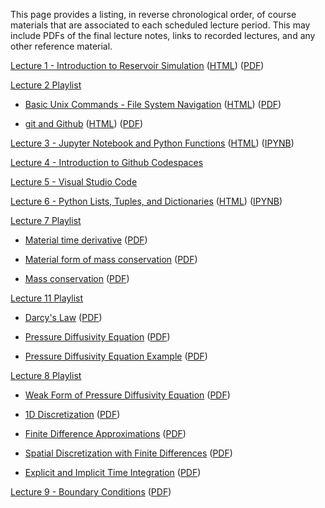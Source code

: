 <!--
.. title: Course Materials
.. slug: index
.. date: 2015-08-25 11:24:22 UTC-05:00
-->



This page provides a listing, in reverse chronological order, of course materials that are associated to
each scheduled lecture period.  This may include PDFs of the final lecture notes, links to recorded lectures, 
and any other reference material.

<!------->

<!--[Assignments](https://github.com/PGE323M-Fall2017?utf8=%E2%9C%93&q=&type=public&language=_)-->

<!------->

<a href="https://youtu.be/R__n0gZ9l9A" target="blank_">Lecture 1 - Introduction to Reservoir Simulation</a> ([HTML](/slides/IntroductionToReservoirSimulation.slides.html)) ([PDF](/slides/IntroductionToReservoirSimulation.pdf))

<a href="//youtu.be/0cN1oewU03w " target="blank_">Lecture 2 Playlist</a>
 
  * <a href="//youtu.be/0cN1oewU03w" target="blank_">Basic Unix Commands - File System Navigation</a> ([HTML](/slides/BasicUnixCommands_FileSystem.slides.html)) ([PDF](/slides/BasicUnixCommands_FileSystem.pdf))

  * <a href="//youtu.be/5OLUolv4DaM" target="blank_">git and Github</a> ([HTML](/slides/git_and_Github.slides.html)) ([PDF](/slides/git_and_Github.pdf))

<a href="//youtu.be/RlwPBT4Uqhw" target="blank_">Lecture 3 - Jupyter Notebook and Python Functions</a> (<a href="//nbviewer.ipython.org/github/johnfoster-pge-utexas/PGE392K-ResSimulation/blob/master/files/JupyterNotebook_and_PythonFunctions.ipynb" target="blank_">HTML</a>) ([IPYNB](/files/JupyterNotebook_and_PythonFunctions.ipynb))

<a href="//youtu.be/T4R897LRBiM?si=6Tf59-HNgtJytYFB" target="blank_">Lecture 4 - Introduction to Github Codespaces</a> 

<a href="//youtu.be/1_VefXlsdgA" target="blank_">Lecture 5 - Visual Studio Code</a> 

<a href="//youtu.be/NyILHJ0JxqY" target="blank_">Lecture 6 - Python Lists, Tuples, and Dictionaries</a> (<a href="//nbviewer.ipython.org/github/johnfoster-pge-utexas/PGE392K-ResSimulation/blob/master/files/PythonListsTuples_and_Dictionaries.ipynb" target="blank_">HTML</a>) ([IPYNB](/files/PythonListsTuples_and_Dictionaries.ipynb))


<a href="//www.youtube.com/playlist?list=PLKNU3sBDzHbIkTqS9b6CpU7HQ_VQn2Ukf" target="blank_">Lecture 7 Playlist</a>
 
  * <a href="//youtu.be/UItyFF4HcMA?list=PLKNU3sBDzHbIkTqS9b6CpU7HQ_VQn2Ukf" target="blank_">Material time derivative</a> ([PDF](/notes/Material_Time_Derivative.pdf))

  * <a href="//youtu.be/-sxu2L_gG3E?list=PLKNU3sBDzHbIkTqS9b6CpU7HQ_VQn2Ukf" target="blank_">Material form of mass conservation</a> ([PDF](/notes/Material_Form_Of_Mass_Conservation.pdf))

  * <a href="//youtu.be/-CxwTcnoDyI?list=PLKNU3sBDzHbIkTqS9b6CpU7HQ_VQn2Ukf" target="blank_">Mass conservation</a> ([PDF](/notes/Mass_Conservation.pdf))

<a href="//www.youtube.com/playlist?list=PLKNU3sBDzHbKYnLTs3jLdAB41JITME99m" target="blank_">Lecture 11 Playlist</a>
 
  * <a href="//youtu.be/u98GqUywFjk?list=PLKNU3sBDzHbKYnLTs3jLdAB41JITME99m" target="blank_">Darcy's Law</a> ([PDF](/notes/Darcys_Law.pdf))

  * <a href="//youtu.be/H5pAq5EvAJg" target="blank_">Pressure Diffusivity Equation</a> ([PDF](/notes/Pressure_Diffusivity_Equation.pdf))

  * <a href="//youtu.be/0rvynbKVX68" target="blank_">Pressure Diffusivity Equation Example</a> ([PDF](/notes/Pressure_Diffusivity_Example.pdf))

<a href="//www.youtube.com/playlist?list=PLKNU3sBDzHbJv4uX5VkWqDVmCz2vvg0lU" target="blank_">Lecture 8 Playlist</a>
 
  * <a href="//youtu.be/YvRq6bhN3ko" target="blank_">Weak Form of Pressure Diffusivity Equation</a> ([PDF](/notes/WeakForm.pdf))

  * <a href="//youtu.be/oWmq8CV9XjE" target="blank_">1D Discretization</a> ([PDF](/notes/Discretization.pdf))

  * <a href="//youtu.be/f67jpwJu-d0" target="blank_">Finite Difference Approximations</a> ([PDF](/notes/FiniteDifferences.pdf))
  
  * <a href="//youtu.be/oxSl6W7N9y8" target="blank_">Spatial Discretization with Finite Differences</a> ([PDF](/notes/SpatialApprox.pdf))

  * <a href="//youtu.be/rYWS_jIM8hQ" target="blank_">Explicit and Implicit Time Integration</a> ([PDF](/notes/TimeDiscretization.pdf))

<a href="//youtu.be/yX4HEMw-lPM" target="blank_">Lecture 9 - Boundary Conditions</a> ([PDF](/notes/BoundaryConditions.pdf))

<!-- <a href="//www.youtube.com/playlist?list=PLKNU3sBDzHbKTgRbpGaOELaj98f-LORfd" target="blank_">Lecture 14 Playlist</a> -->
<!--   -->
<!--   * <a href="//youtu.be/OkllssJtMyc" target="blank_">Transmissibility Form of the Discrete Equations</a> ([PDF](/notes/TransmissibilityForm.pdf)) -->
<!---->
<!--   * <a href="//youtu.be/7VKQHQulaTY" target="blank_">Formation Volume Factor</a> ([PDF](/notes/FormationVolumeFactor.pdf)) -->
<!---->
<!--   * <a href="//youtu.be/AEmrR6D-le8" target="blank_">Mixed Time Integration Methods</a> ([PDF](/notes/MixedMethods.pdf)) -->
<!---->
<!-- <a href="//youtu.be/dglLoLJbROA" target="blank_">Lecture 15 - Finite Volume Discretization in 1D</a> ([PDF](/notes/FiniteVolume1D.pdf)) -->
<!---->
<!-- <a href="//www.youtube.com/playlist?list=PLKNU3sBDzHbLrx0my5my11XODkYpgP-iO" target="blank_">Lecture 16 Playlist</a> -->
<!--   -->
<!--   * <a href="//youtu.be/iUcrfolnIYc" target="blank_">Finite Volume in 1D for Heterogeneous Reservoirs</a> ([PDF](/notes/FiniteVolume1DHetero.pdf)) -->
<!---->
<!--   * <a href="//youtu.be/ZHOlK9q2PYI" target="blank_">Interblock Reservoir Properties</a> ([PDF](/notes/InterblockProperties.pdf)) -->
<!---->
<!--   * <a href="//youtu.be/XexrRtDcMaI" target="blank_">Boundary Conditions for Heterogeneous Reservoirs</a> ([PDF](/notes/BoundaryConditionsHetero.pdf)) -->
<!---->
<!---->
<!-- <a href="//youtu.be/jt5euIPuB6Y" target="blank_">Lecture 17 - 1D Single Phase Flow Example in CMG</a>  -->
<!---->
<!-- <a href="//www.youtube.com/playlist?list=PLKNU3sBDzHbI4qD55I189y02asrHrgz6_" target="blank_">Lecture 18 Playlist</a> -->
<!--   -->
<!--   * <a href="//youtu.be/3Sw2T27nkGI" target="blank_">Introduction to Two-Dimensional Problems</a> ([PDF](/notes/IntroTo2D.pdf)) -->
<!---->
<!--   * <a href="//youtu.be/2hxV5kJojRM" target="blank_">2D Finite Volume Discretization</a> ([PDF](/notes/2D_Discretization.pdf)) -->
<!---->
<!--   * <a href="/youtu.be/V297RMyvF58" target="blank_">Boundary Conditions in 2D</a> ([PDF](/notes/2D_BoundaryConditions.pdf)) -->
<!---->
<!--   * <a href="//youtu.be/WSSoXBdukxg" target="blank_">Interblock Permeabilities</a> ([PDF](/notes/InterblockPermeabilities.pdf)) -->
<!---->
<!--   * <a href="//youtu.be/Y95Htf-UqFQ" target="blank_">Irregular Domains</a> ([PDF](/notes/IrregularDomains.pdf)) -->
<!---->
<!-- <a href="//youtu.be/4UGY74SJZ-o" target="blank_">Lecture 19 - Simple 2D Problem in CMG</a>  -->
<!---->
<!-- <a href="//www.youtube.com/playlist?list=PLKNU3sBDzHbI4qD55I189y02asrHrgz6_" target="blank_">Lecture 20 Playlist</a> -->
<!--   -->
<!--   * <a href="//youtu.be/hDnorZ8RQmI" target="blank_">Peaceman correction</a> ([PDF](/notes/PeacemanCorrection.pdf)) -->
<!---->
<!--   * <a href="//youtu.be/CgZ2JW553uE" target="blank_">Modifications to the Discrete Equations for Wells</a> ([PDF](/notes/ModificationsForWells.pdf)) -->
<!---->
<!--   * <a href="//youtu.be/pF5GqlwpU0Y" target="blank_">Heterogeneities and horizontal wells</a> ([PDF](/notes/HorizontalWells.pdf)) -->
<!---->
<!-- <a href="//www.youtube.com/playlist?list=PLKNU3sBDzHbJ-mpW683HoxQ4weVzvx4Xp" target="blank_">Lecture 21 Playlist</a> -->
<!--   -->
<!--   * <a href="//youtu.be/mH-WEpa9dtg" target="blank_">Multiphase flow: Water Balance</a> -->
<!---->
<!--   * <a href="//youtu.be/8IExw2pI9p8" target="blank_">Multiphase flow: Oil Balance</a> -->
<!---->
<!--   * <a href="//youtu.be/hgBmCY4gbug" target="blank_">Multiphase flow: Gas Balance</a> -->
<!---->
<!--   * <a href="//youtu.be/A_WjBngju6Q" target="blank_">Summary of Multiphase Flow Equations</a> -->
<!---->
<!--   * <a href="//youtu.be/2NLsnBjvK4U" target="blank_">Buckley-Leverett Theory</a> -->
<!---->
<!--    -->
<!-- <a href="//www.youtube.com/playlist?list=PLKNU3sBDzHbI5J0pgs7WdrBngQI1wKNAO" target="blank_">Lecture 22 Playlist</a> -->
<!--   -->
<!--   * <a href="//youtu.be/mTKY8B0G7to" target="blank_">IMPES - Pressure Equation</a> -->
<!---->
<!--   * <a href="//youtu.be/oybVNRzr158" target="blank_">IMPES - Saturation Equation</a> -->
<!---->
<!--   * <a href="//youtu.be/TpjCsSsrfkE" target="blank_">IMPES - Discrete Pressure Equation</a> -->
<!---->
<!--   * <a href="//youtu.be/yFxgJXcsDNc" target="blank_">IMPES - Discrete Saturation Equation</a> -->
<!---->
<!--   * <a href="//youtu.be/7PVVhzQRdlk" target="blank_">IMPES - Total Transmissibility</a> -->
<!---->
<!--   * <a href="//youtu.be/6NJOO8M5x-Y" target="blank_">Discussion on Upwinding</a> -->
<!---->
<!-- <a href="//youtu.be/MWnBgE7aMtU" target="blank_">Lecture 23 - Special Topics</a> -->
